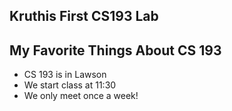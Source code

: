 ## Kruthis First CS193 Lab

## My Favorite Things About CS 193 
- CS 193 is in Lawson 
- We start class at 11:30
- We only meet once a week!



